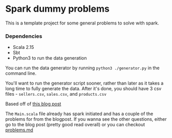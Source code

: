 # Spark dummy problems

This is a template project for some general problems to solve with spark.

### Dependencies

- Scala 2.15 
- Sbt
- Python3 to run the data generation

You can run the data generator by running `python3 ./generator.py` in the command line.

You'll want to run the generator script sooner, rather than later as it takes a long time to fully generate the data. After it's done, you should have 3 csv files - `sellers.csv`, `sales.csv`, and `products.csv`

Based off of [this blog post](https://towardsdatascience.com/six-spark-exercises-to-rule-them-all-242445b24565)

The `Main.scala` file already has spark initiated and has a couple of the problems for from the blogpost. If you wanna see the other questions, either go to the blog post (pretty good read overall) or you can checkout [problems.md](./problems.md)
